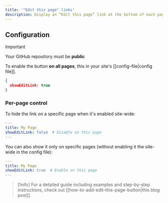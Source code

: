 ```yaml
---
title: '"Edit this page" links'
description: Display an “Edit this page” link at the bottom of each page that takes users directly to the file in your GitHub repo, ready for editing.
---
```


## Configuration

> [!important]
> Your GitHub repository must be **public**

To enable the button **on all pages**, this in your site's [[config-file|config file]].

```json
{
  showEditLink: true
}
```

### Per-page control

To hide the link on a specific page when it's enabled site-wide:

```yaml
---
title: My Page
showEditLink: false  # Disable on this page
---
```

You can also show it only on specific pages (without enabling it the site-wide in the config file):

```yaml
---
title: My Page
showEditLink: true  # Enable on this page
---
```

> [!info]
> For a detailed guide including examples and step-by-step instructions, check out [[how-to-add-edit-this-page-button|this blog post]].
